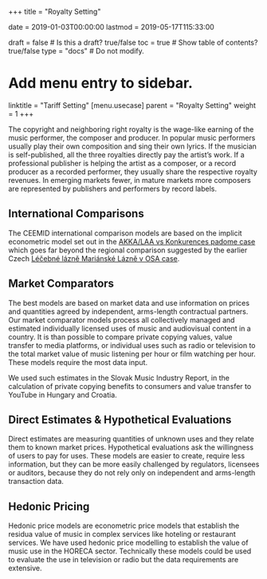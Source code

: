 +++
title = "Royalty Setting"

date = 2019-01-03T00:00:00
lastmod = 2019-05-17T115:33:00

draft = false  # Is this a draft? true/false
toc = true  # Show table of contents? true/false
type = "docs"  # Do not modify.

# Add menu entry to sidebar.
linktitle = "Tariff Setting"
[menu.usecase]
  parent = "Royalty Setting"
  weight = 1
+++

The copyright and neighboring right royalty is the wage-like earning of the music performer, the composer and producer. In popular music performers usually play their own composition and sing their own lyrics. If the musician is self-published, all the three royalties directly pay the artist’s work. If a professional publisher is helping the artist as a composer, or a record producer as a recorded performer, they usually share the respective royalty revenues. In emerging markets fewer, in mature markets more composers are represented by publishers and performers by record labels. 


## International Comparisons

The CEEMID international comparison models are based on the implicit econometric model set out in the [AKKA/LAA vs Konkurences padome case](http://curia.europa.eu/juris/liste.jsf?language=en&num=C-177/16)  which goes far beyond the regional comparison suggested by the earlier Czech [Léčebné lázně Mariánské Lázně v OSA case](http://curia.europa.eu/juris/liste.jsf?&num=C-351/12). 

## Market Comparators

The best models are based on market data and use information on prices and quantities agreed by independent, arms-length contractual partners.  Our market comparator models process all collectively managed and estimated individually licensed uses of music and audiovisual content in a country. It is than possible to compare private copying values, value transfer to media platforms, or individual uses such as radio or television to the total market value of music listening per hour or film watching per hour.  These models require the most data input. 

We used such estimates in the Slovak Music Industry Report, in the calculation of private copying benefits to consumers and value transfer to YouTube in Hungary and Croatia.  

## Direct Estimates & Hypothetical Evaluations

Direct estimates are measuring quantities of unknown uses and they relate them to known market prices.  Hypothetical evaluations ask the willingness of users to pay for uses.  These models are easier to create, require less information, but they can be more easily challenged by regulators, licensees or auditors, because they do not rely only on independent and arms-length transaction data. 

## Hedonic Pricing

Hedonic price models are econometric price models that establish the residua value of music in complex services like hoteling or restaurant services.  We have used hedonic price modelling to establish the value of music use in the HORECA sector.  Technically these models could be used to evaluate the use in television or radio but the data requirements are extensive. 


